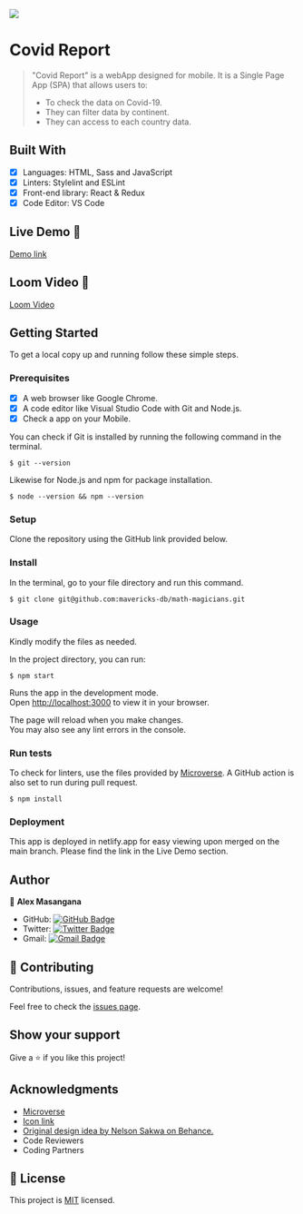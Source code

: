 ![](https://img.shields.io/badge/Microverse-blueviolet)

# Covid Report

> "Covid Report" is a webApp designed for mobile. It is a Single Page App (SPA) that allows users to:
> - To check the data on Covid-19.
> - They can filter data by continent.
> - They can access to each country data.

## Built With

- [x] Languages: HTML, Sass and JavaScript
- [x] Linters: Stylelint and ESLint
- [x] Front-end library: React & Redux
- [x] Code Editor: VS Code

## Live Demo 🔗

[Demo link](https://frabjous-bienenstitch-c3048c.netlify.app/)

## Loom Video 🔗

[Loom Video](https://www.loom.com/share/f0cfce89d0714aaf905a1a28c08c47cf)


## Getting Started

To get a local copy up and running follow these simple steps.

### Prerequisites

- [x] A web browser like Google Chrome.
- [x] A code editor like Visual Studio Code with Git and Node.js.
- [x] Check a app on your Mobile.

You can check if Git is installed by running the following command in the terminal.
```
$ git --version
```

Likewise for Node.js and npm for package installation.
```
$ node --version && npm --version
```

### Setup

Clone the repository using the GitHub link provided below.

### Install

In the terminal, go to your file directory and run this command.

```
$ git clone git@github.com:mavericks-db/math-magicians.git
```

### Usage

Kindly modify the files as needed.

In the project directory, you can run:
```
$ npm start
```
Runs the app in the development mode.\
Open [http://localhost:3000](http://localhost:3000) to view it in your browser.

The page will reload when you make changes.\
You may also see any lint errors in the console.

### Run tests

To check for linters, use the files provided by [Microverse](https://github.com/microverseinc/linters-config). A GitHub action is also set to run during pull request.
```
$ npm install
```

### Deployment

This app is deployed in netlify.app for easy viewing upon merged on the main branch.
Please find the link in the Live Demo section.


## Author

👤 **Alex Masangana**

  - GitHub: [![GitHub Badge](https://img.shields.io/badge/-Alexander-white?logo=GitHub&logoColor=181717&style=plastic)](https://github.com/masangana)
  - Twitter: [![Twitter Badge](https://img.shields.io/badge/-Alexander-white?logo=Twitter&logoColor=1DA1F2&style=plastic)](https://twitter.com/alexmasangana)
  - Gmail: [![Gmail Badge](https://img.shields.io/badge/-@Alexander-white?logo=Gmail&logoColor=EA4335&style=plastic)](mailto:alexmasangana@gmail.com)

## 🤝 Contributing

Contributions, issues, and feature requests are welcome!

Feel free to check the [issues page](https://github.com/mavericks-db/math-magicians/issues).

## Show your support

Give a ⭐️ if you like this project!

## Acknowledgments

- [Microverse](https://www.microverse.org/)
- [Icon link](https://www.flaticon.com/fr/icones-gratuites/covid)
- [Original design idea by Nelson Sakwa on Behance.](https://www.behance.net/sakwadesignstudio)
- Code Reviewers
- Coding Partners

## 📝 License

This project is [MIT](./MIT.md) licensed.
